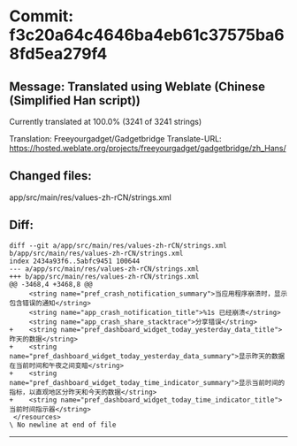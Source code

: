 # Commit: f3c20a64c4646ba4eb61c37575ba68fd5ea279f4
## Message: Translated using Weblate (Chinese (Simplified Han script))

Currently translated at 100.0% (3241 of 3241 strings)

Translation: Freeyourgadget/Gadgetbridge
Translate-URL: https://hosted.weblate.org/projects/freeyourgadget/gadgetbridge/zh_Hans/
## Changed files:
app/src/main/res/values-zh-rCN/strings.xml

## Diff:
```
diff --git a/app/src/main/res/values-zh-rCN/strings.xml b/app/src/main/res/values-zh-rCN/strings.xml
index 2434a93f6..5abfc9451 100644
--- a/app/src/main/res/values-zh-rCN/strings.xml
+++ b/app/src/main/res/values-zh-rCN/strings.xml
@@ -3468,4 +3468,8 @@
     <string name="pref_crash_notification_summary">当应用程序崩溃时，显示包含错误的通知</string>
     <string name="app_crash_notification_title">%1s 已经崩溃</string>
     <string name="app_crash_share_stacktrace">分享错误</string>
+    <string name="pref_dashboard_widget_today_yesterday_data_title">昨天的数据</string>
+    <string name="pref_dashboard_widget_today_yesterday_data_summary">显示昨天的数据在当前时间和午夜之间变暗</string>
+    <string name="pref_dashboard_widget_today_time_indicator_summary">显示当前时间的指标，以直观地区分昨天和今天的数据</string>
+    <string name="pref_dashboard_widget_today_time_indicator_title">当前时间指示器</string>
 </resources>
\ No newline at end of file
```
-----------------------------------
